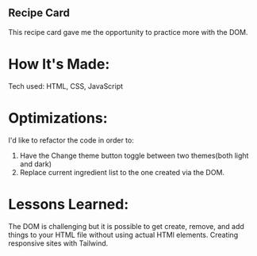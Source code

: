 ## Recipe Card
This recipe card gave me the opportunity to practice more with the DOM. 




# How It's Made:
Tech used: HTML, CSS, JavaScript


# Optimizations:

I'd like to refactor the code in order to:
1. Have the Change theme button toggle between two themes(both light and dark)
2. Replace current ingredient list to the one created via the DOM.


# Lessons Learned:

The DOM is challenging but it is possible to get create, remove, and add things to your HTML file without using actual HTMl elements.
Creating responsive sites with Tailwind.








